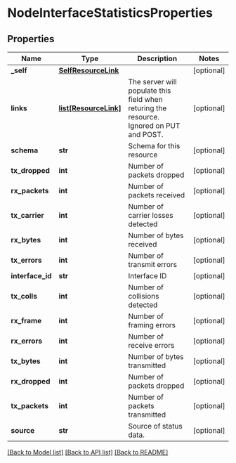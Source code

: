 # NodeInterfaceStatisticsProperties

## Properties
Name | Type | Description | Notes
------------ | ------------- | ------------- | -------------
**_self** | [**SelfResourceLink**](SelfResourceLink.md) |  | [optional] 
**links** | [**list[ResourceLink]**](ResourceLink.md) | The server will populate this field when returing the resource. Ignored on PUT and POST. | [optional] 
**schema** | **str** | Schema for this resource | [optional] 
**tx_dropped** | **int** | Number of packets dropped | [optional] 
**rx_packets** | **int** | Number of packets received | [optional] 
**tx_carrier** | **int** | Number of carrier losses detected | [optional] 
**rx_bytes** | **int** | Number of bytes received | [optional] 
**tx_errors** | **int** | Number of transmit errors | [optional] 
**interface_id** | **str** | Interface ID | [optional] 
**tx_colls** | **int** | Number of collisions detected | [optional] 
**rx_frame** | **int** | Number of framing errors | [optional] 
**rx_errors** | **int** | Number of receive errors | [optional] 
**tx_bytes** | **int** | Number of bytes transmitted | [optional] 
**rx_dropped** | **int** | Number of packets dropped | [optional] 
**tx_packets** | **int** | Number of packets transmitted | [optional] 
**source** | **str** | Source of status data. | [optional] 

[[Back to Model list]](../README.md#documentation-for-models) [[Back to API list]](../README.md#documentation-for-api-endpoints) [[Back to README]](../README.md)

